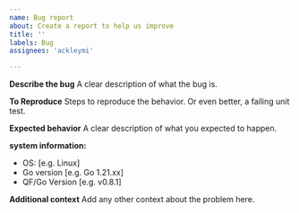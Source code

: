 ```yaml
---
name: Bug report
about: Create a report to help us improve
title: ''
labels: Bug
assignees: 'ackleymi'

---
```


**Describe the bug**
A clear description of what the bug is.

**To Reproduce**
Steps to reproduce the behavior.
Or even better, a failing unit test.

**Expected behavior**
A clear description of what you expected to happen.

**system information:**
 - OS: [e.g. Linux]
 - Go version [e.g. Go 1.21.xx]
 - QF/Go Version [e.g. v0.8.1]

**Additional context**
Add any other context about the problem here.